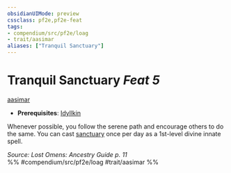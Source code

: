 ```yaml
---
obsidianUIMode: preview
cssclass: pf2e,pf2e-feat
tags:
- compendium/src/pf2e/loag
- trait/aasimar
aliases: ["Tranquil Sanctuary"]
---
```

# Tranquil Sanctuary  *Feat 5*  
[aasimar](rules/traits/aasimar-apg.md "Aasimar Ancestry & Heritage Trait")  

- **Prerequisites**: [Idyllkin](compendium/feats/idyllkin-loag.md)

Whenever possible, you follow the serene path and encourage others to do the same. You can cast [sanctuary](compendium/spells/sanctuary.md) once per day as a 1st-level divine innate spell.

*Source: Lost Omens: Ancestry Guide p. 11*  
%% #compendium/src/pf2e/loag #trait/aasimar %%